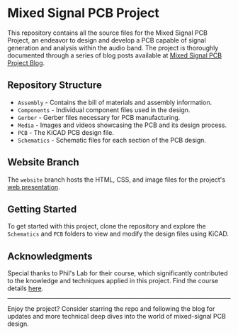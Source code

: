 # Mixed Signal PCB Project

This repository contains all the source files for the Mixed Signal PCB Project, an endeavor to design and develop a PCB capable of signal generation and analysis within the audio band. The project is thoroughly documented through a series of blog posts available at [Mixed Signal PCB Project Blog](https://moehambouta.github.io/Mixed-Signal-PCB).

## Repository Structure

- `Assembly` - Contains the bill of materials and assembly information.
- `Components` - Individual component files used in the design.
- `Gerber` - Gerber files necessary for PCB manufacturing.
- `Media` - Images and videos showcasing the PCB and its design process.
- `PCB` - The KiCAD PCB design file.
- `Schematics` - Schematic files for each section of the PCB design.

## Website Branch

The `website` branch hosts the HTML, CSS, and image files for the project's [web presentation](https://moehambouta.github.io/Mixed-Signal-PCB).

## Getting Started

To get started with this project, clone the repository and explore the `Schematics` and `PCB` folders to view and modify the design files using KiCAD.

## Acknowledgments

Special thanks to Phil's Lab for their course, which significantly contributed to the knowledge and techniques applied in this project. Find the course details [here](https://phils-lab-shop.fedevel.education/itemDetail.html?itemtype=course&dbid=1606477016678&instrid=us-east-2_Vw1KnTvTs:107c257d-31cc-430a-95d7-3c5d70c578e0).

---

Enjoy the project? Consider starring the repo and following the blog for updates and more technical deep dives into the world of mixed-signal PCB design.
